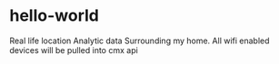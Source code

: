 # hello-world
Real life location Analytic data Surrounding my home. All wifi enabled devices will be pulled into cmx api 

